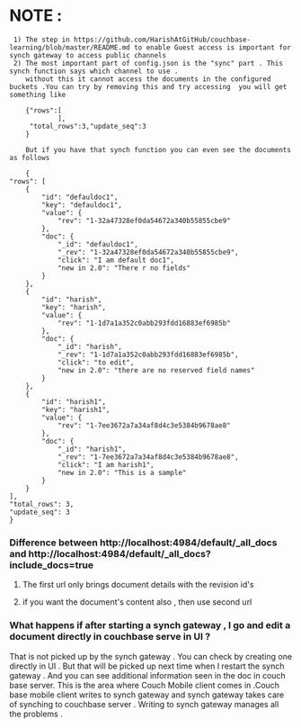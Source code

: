 NOTE :
======

     1) The step in https://github.com/HarishAtGitHub/couchbase-learning/blob/master/README.md to enable Guest access is important for synch gateway to access public channels 
     2) The most important part of config.json is the "sync" part . This synch function says which channel to use .
        without this it cannot access the documents in the configured buckets .You can try by removing this and try accessing  you will get something like 
        
        {"rows":[
                ],
         "total_rows":3,"update_seq":3
        }
        
        But if you have that synch function you can even see the documents as follows 
        
        {
    "rows": [
        {
            "id": "defauldoc1",
            "key": "defauldoc1",
            "value": {
                "rev": "1-32a47328ef0da54672a340b55855cbe9"
            },
            "doc": {
                "_id": "defauldoc1",
                "_rev": "1-32a47328ef0da54672a340b55855cbe9",
                "click": "I am default doc1",
                "new in 2.0": "There r no fields"
            }
        },
        {
            "id": "harish",
            "key": "harish",
            "value": {
                "rev": "1-1d7a1a352c0abb293fdd16883ef6985b"
            },
            "doc": {
                "_id": "harish",
                "_rev": "1-1d7a1a352c0abb293fdd16883ef6985b",
                "click": "to edit",
                "new in 2.0": "there are no reserved field names"
            }
        },
        {
            "id": "harish1",
            "key": "harish1",
            "value": {
                "rev": "1-7ee3672a7a34af8d4c3e5384b9678ae8"
            },
            "doc": {
                "_id": "harish1",
                "_rev": "1-7ee3672a7a34af8d4c3e5384b9678ae8",
                "click": "I am harish1",
                "new in 2.0": "This is a sample"
            }
        }
    ],
    "total_rows": 3,
    "update_seq": 3
    }
    
    
    
### Difference between http://localhost:4984/default/_all_docs and http://localhost:4984/default/_all_docs?include_docs=true


1) The first url only brings document details with the revision id's 

2) if you want the document's content also , then use second url 



### What happens if after starting a synch gateway , I go and edit a document directly in  couchbase serve in UI ?

That is not picked up by the synch gateway . You can check by creating one directly in UI . But that will be picked up next time when I restart the synch gateway .
And you can see additional information seen in the doc in couch base server.
This is the area where Couch Mobile client comes in .Couch base mobile client writes to synch gateway and synch gateway takes care of synching to couchbase server . Writing to synch gateway manages all the problems .
